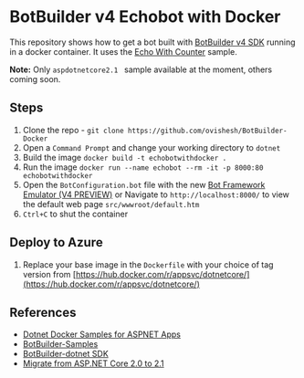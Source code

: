# BotBuilder v4 Echobot with Docker
This repository shows how to get a bot built with [BotBuilder v4 SDK](https://github.com/Microsoft/BotBuilder) running in a docker container. It uses the [Echo With Counter](https://github.com/Microsoft/BotBuilder-Samples/tree/master/samples/csharp_dotnetcore/02.echo-with-counter) sample.

**Note:** Only `aspdotnetcore2.1 ` sample available at the moment, others coming soon.

## Steps
1. Clone the repo - `git clone https://github.com/ovishesh/BotBuilder-Docker`
1. Open a `Command Prompt` and change your working directory to `dotnet`
1. Build the image `docker build -t echobotwithdocker .`
1. Run the image `docker run --name echobot --rm -it -p 8000:80 echobotwithdocker`
1. Open the `BotConfiguration.bot` file with the new [Bot Framework Emulator (V4 PREVIEW)](https://github.com/Microsoft/BotFramework-Emulator) or Navigate to `http://localhost:8000/` to view the default web page `src/wwwroot/default.htm`
1. `Ctrl+C` to shut the container

## Deploy to Azure
1. Replace your base image in the `Dockerfile` with your choice of tag version from [https://hub.docker.com/r/appsvc/dotnetcore/](https://hub.docker.com/r/appsvc/dotnetcore/)

## References
- [Dotnet Docker Samples for ASPNET Apps](https://github.com/dotnet/dotnet-docker/tree/master/samples/aspnetapp)
- [BotBuilder-Samples](https://github.com/Microsoft/BotBuilder-Samples/tree/master/samples/csharp_dotnetcore/02.echo-with-counter)
- [BotBuilder-dotnet SDK](https://github.com/microsoft/botbuilder-dotnet)
- [Migrate from ASP.NET Core 2.0 to 2.1](https://docs.microsoft.com/en-us/aspnet/core/migration/20_21?view=aspnetcore-2.1)